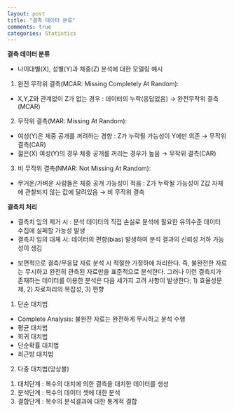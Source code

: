 ```yaml
---
layout: post
title: "결측 데이터 분류"
comments: true
categories: Statistics
---
```


__결측 데이터 분류__

* 나이대별(X), 성별(Y)과 체중(Z) 분석에 대한 모델링 예시

1. 완전 무작위 결측(MCAR: Missing Completely At Random):
- X,Y,Z와 관계없이 Z가 없는 경우 : 데이터의 누락(응답없음) → 완전무작위 결측(MCAR)

2. 무작위 결측(MAR: Missing At Random):
- 여성(Y)은 체중 공개를 꺼려하는 경향 : Z가 누락될 가능성이 Y에만 의존 → 무작위 결측(CAR)
- 젊은(X) 여성(Y)의 경우 체중 공개를 꺼리는 경우가 높음 → 무작위 결측(CAR)

3. 비 무작위 결측(NMAR: Not Missing At Random):
- 무거운/가벼운 사람들은 체중 공개 가능성이 적음 : Z가 누락될 가능성이 Z값 자체에 관찰되지 않는 값에 달려있음 → 비 무작위 결측

__결측치 처리__

- 결측치 임의 제거 시 : 분석 데이터의 직접 손실로 분석에 필요한 유의수준 데이터 수집에 실패할 가능성 발생
- 결측치 임의 대체 시: 데이터의 편향(bias) 발생하여 분석 결과의 신뢰성 저하 가능성이 생김

* 보편적으로 결측/무응답 자료 분석 시 적절한 가정하에 처리한다. 즉, 불완전한 자료는 무시하고 완전히 관측된 자료만을 표준적으로 분석한다. 그러나 이런 결측치가 존재하는 데이터를 이용한 분석은 다음 세가지 고려 사항이 발생한다; 1) 효율성문제, 2) 자료처리의 복잡성, 3) 편향

1. 단순 대치법
- Complete Analysis: 불완전 자료는 완전하게 무시하고 분석 수행
- 평균 대치법
- 회귀 대치법
- 단순확률 대치법
- 최근방 대치법

2. 다중 대치법(앙상블)
1) 대치단계 : 복수의 대치에 의한 결측을 대치한 데이터를 생성
2) 분석단계 : 복수의 데이터 셋에 대한 분석
3) 결합단계 : 복수의 분석결과에 대한 통계적 결합

